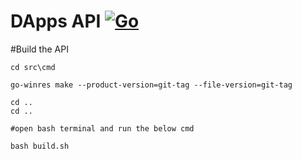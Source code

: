 # DApps API [![Go](https://github.com/jaganathanb/dapps-api/actions/workflows/go.yml/badge.svg)](https://github.com/jaganathanb/dapps-api/actions/workflows/go.yml)

#Build the API

```
cd src\cmd

go-winres make --product-version=git-tag --file-version=git-tag

cd ..
cd ..

#open bash terminal and run the below cmd

bash build.sh

```